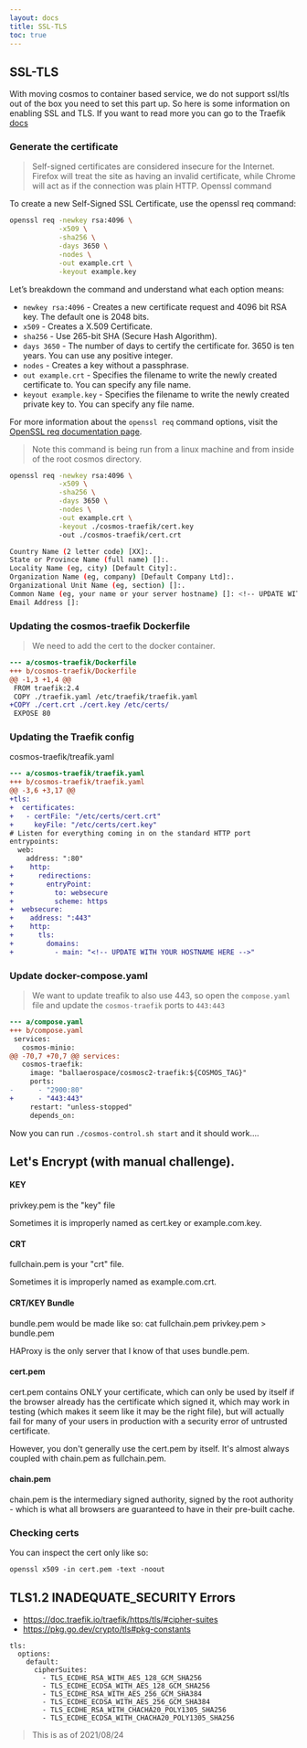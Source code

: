 ```yaml
---
layout: docs
title: SSL-TLS
toc: true
---
```


## SSL-TLS 

With moving cosmos to container based service, we do not support ssl/tls out of the box you need to set this part up. So here is some information on enabling SSL and TLS. If you want to read more you can go to the Traefik [docs](https://doc.traefik.io/traefik/routing/entrypoints/#tls)

### Generate the certificate

> Self-signed certificates are considered insecure for the Internet. Firefox will treat the site as having an invalid certificate, while Chrome will act as if the connection was plain HTTP. Openssl command 

To create a new Self-Signed SSL Certificate, use the openssl req command:

```sh
openssl req -newkey rsa:4096 \
            -x509 \
            -sha256 \
            -days 3650 \
            -nodes \
            -out example.crt \
            -keyout example.key
```
Let’s breakdown the command and understand what each option means:

- `newkey rsa:4096` - Creates a new certificate request and 4096 bit RSA key. The default one is 2048 bits.
- `x509` - Creates a X.509 Certificate.
- `sha256` - Use 265-bit SHA (Secure Hash Algorithm).
- `days 3650` - The number of days to certify the certificate for. 3650 is ten years. You can use any positive integer.
- `nodes` - Creates a key without a passphrase.
- `out example.crt` - Specifies the filename to write the newly created certificate to. You can specify any file name.
- `keyout example.key` - Specifies the filename to write the newly created private key to. You can specify any file name.

For more information about the `openssl req` command options, visit the [OpenSSL req documentation page](https://www.openssl.org/docs/man1.0.2/man1/openssl-req.html).

> Note this command is being run from a linux  machine and from inside of the root cosmos directory.

```sh
openssl req -newkey rsa:4096 \
            -x509 \
            -sha256 \
            -days 3650 \
            -nodes \
            -out example.crt \
            -keyout ./cosmos-traefik/cert.key
            -out ./cosmos-traefik/cert.crt

Country Name (2 letter code) [XX]:.
State or Province Name (full name) []:.
Locality Name (eg, city) [Default City]:.
Organization Name (eg, company) [Default Company Ltd]:.
Organizational Unit Name (eg, section) []:.
Common Name (eg, your name or your server hostname) []: <!-- UPDATE WITH YOUR HOSTNAME HERE -->
Email Address []:
```

### Updating the cosmos-traefik Dockerfile

> We need to add the cert to the docker container.

```diff
--- a/cosmos-traefik/Dockerfile
+++ b/cosmos-traefik/Dockerfile
@@ -1,3 +1,4 @@
 FROM traefik:2.4
 COPY ./traefik.yaml /etc/traefik/traefik.yaml
+COPY ./cert.crt ./cert.key /etc/certs/
 EXPOSE 80
```

### Updating the Traefik config

>

cosmos-traefik/treafik.yaml
```diff
--- a/cosmos-traefik/traefik.yaml
+++ b/cosmos-traefik/traefik.yaml
@@ -3,6 +3,17 @@
+tls:
+  certificates:
+   - certFile: "/etc/certs/cert.crt"
+     keyFile: "/etc/certs/cert.key"
# Listen for everything coming in on the standard HTTP port
entrypoints:
  web:
    address: ":80"
+    http:
+      redirections:
+        entryPoint:
+          to: websecure
+          scheme: https
+  websecure:
+    address: ":443"
+    http:
+      tls:
+        domains:
+          - main: "<!-- UPDATE WITH YOUR HOSTNAME HERE -->"
```

### Update docker-compose.yaml

> We want to update treafik to also use 443, so open the `compose.yaml` file and update the `cosmos-traefik` ports to `443:443`

```diff
--- a/compose.yaml
+++ b/compose.yaml
 services:
   cosmos-minio:
@@ -70,7 +70,7 @@ services:
   cosmos-traefik:
     image: "ballaerospace/cosmosc2-traefik:${COSMOS_TAG}"
     ports:
-      - "2900:80"
+      - "443:443"
     restart: "unless-stopped"
     depends_on:
```


Now you can run `./cosmos-control.sh start` and it should work....

## Let's Encrypt (with manual challenge).

#### KEY

privkey.pem is the "key" file

Sometimes it is improperly named as cert.key or example.com.key.

#### CRT

fullchain.pem is your "crt" file.

Sometimes it is improperly named as example.com.crt.

#### CRT/KEY Bundle

bundle.pem would be made like so: cat fullchain.pem privkey.pem > bundle.pem

HAProxy is the only server that I know of that uses bundle.pem.

#### cert.pem

cert.pem contains ONLY your certificate, which can only be used by itself if the browser already has the certificate which signed it, which may work in testing (which makes it seem like it may be the right file), but will actually fail for many of your users in production with a security error of untrusted certificate.

However, you don't generally use the cert.pem by itself. It's almost always coupled with chain.pem as fullchain.pem.

#### chain.pem

chain.pem is the intermediary signed authority, signed by the root authority - which is what all browsers are guaranteed to have in their pre-built cache.

### Checking certs

You can inspect the cert only like so:

```
openssl x509 -in cert.pem -text -noout
```

## TLS1.2 INADEQUATE_SECURITY Errors

- https://doc.traefik.io/traefik/https/tls/#cipher-suites
- https://pkg.go.dev/crypto/tls#pkg-constants

```
tls:
  options:
    default:
      cipherSuites:
        - TLS_ECDHE_RSA_WITH_AES_128_GCM_SHA256
        - TLS_ECDHE_ECDSA_WITH_AES_128_GCM_SHA256
        - TLS_ECDHE_RSA_WITH_AES_256_GCM_SHA384
        - TLS_ECDHE_ECDSA_WITH_AES_256_GCM_SHA384
        - TLS_ECDHE_RSA_WITH_CHACHA20_POLY1305_SHA256
        - TLS_ECDHE_ECDSA_WITH_CHACHA20_POLY1305_SHA256
```

> This is as of 2021/08/24

